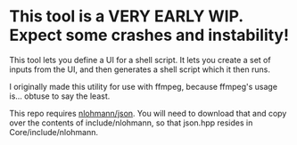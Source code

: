 # This tool is a VERY EARLY WIP. Expect some crashes and instability!

This tool lets you define a UI for a shell script. It lets you create a set of inputs from the UI, and then generates a shell script which it then runs.

I originally made this utility for use with ffmpeg, because ffmpeg's usage is... obtuse to say the least.

This repo requires [nlohmann/json](https://github.com/nlohmann/json). You will need to download that and copy over the contents of include/nlohmann, so that json.hpp resides in Core/include/nlohmann.

